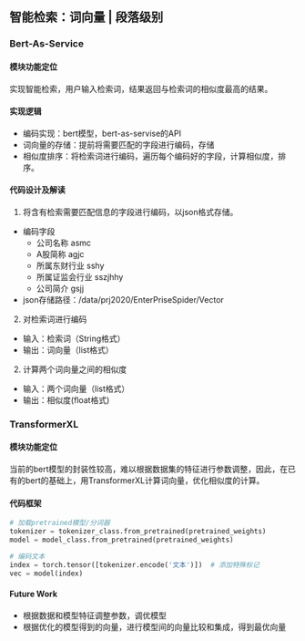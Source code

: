 ## 智能检索：词向量 | 段落级别

### Bert-As-Service

#### 模块功能定位

​	实现智能检索，用户输入检索词，结果返回与检索词的相似度最高的结果。

#### 实现逻辑

- 编码实现：bert模型，bert-as-servise的API
- 词向量的存储：提前将需要匹配的字段进行编码，存储
- 相似度排序：将检索词进行编码，遍历每个编码好的字段，计算相似度，排序。

#### 代码设计及解读

1. 将含有检索需要匹配信息的字段进行编码，以json格式存储。

- 编码字段
  - 公司名称 asmc
  - A股简称 agjc
  - 所属东财行业 sshy
  - 所属证监会行业 sszjhhy
  - 公司简介 gsjj
- json存储路径：/data/prj2020/EnterPriseSpider/Vector

2. 对检索词进行编码

- 输入：检索词（String格式）
- 输出：词向量（list格式）

2. 计算两个词向量之间的相似度

- 输入：两个词向量（list格式）
- 输出：相似度(float格式)

### TransformerXL

#### 模块功能定位

当前的bert模型的封装性较高，难以根据数据集的特征进行参数调整，因此，在已有的bert的基础上，用TransformerXL计算词向量，优化相似度的计算。

#### 代码框架

```python
# 加载pretrained模型/分词器
tokenizer = tokenizer_class.from_pretrained(pretrained_weights)
model = model_class.from_pretrained(pretrained_weights)

# 编码文本
index = torch.tensor([tokenizer.encode('文本')])  # 添加特殊标记
vec = model(index)
```

#### Future Work

* 根据数据和模型特征调整参数，调优模型
* 根据优化的模型得到的向量，进行模型间的向量比较和集成，得到最优向量